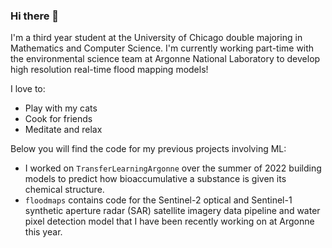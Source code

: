 ### Hi there 👋

I'm a third year student at the University of Chicago double majoring in Mathematics and Computer Science. I'm currently working part-time with the environmental science team at Argonne National Laboratory to develop high resolution real-time flood mapping models! 

I love to:
- Play with my cats
- Cook for friends
- Meditate and relax

Below you will find the code for my previous projects involving ML:
* I worked on `TransferLearningArgonne` over the summer of 2022 building models to predict how bioaccumulative a substance is given its chemical structure.
* `floodmaps` contains code for the Sentinel-2 optical and Sentinel-1 synthetic aperture radar (SAR) satellite imagery data pipeline and water pixel detection model that I have been recently working on at Argonne this year.
<!--
**davdma/davdma** is a ✨ _special_ ✨ repository because its `README.md` (this file) appears on your GitHub profile.

Here are some ideas to get you started:

- 🔭 I’m currently working on ...
- 🌱 I’m currently learning ...
- 👯 I’m looking to collaborate on ...
- 🤔 I’m looking for help with ...
- 💬 Ask me about ...
- 📫 How to reach me: ...
- 😄 Pronouns: ...
- ⚡ Fun fact: ...
-->

